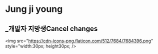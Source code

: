 # Jung ji young
## _개발자 지망생Cancel changes
<img
  src="https://cdn-icons-png.flaticon.com/512/7684/7684396.png" style="width:30px; height30px;
/>
